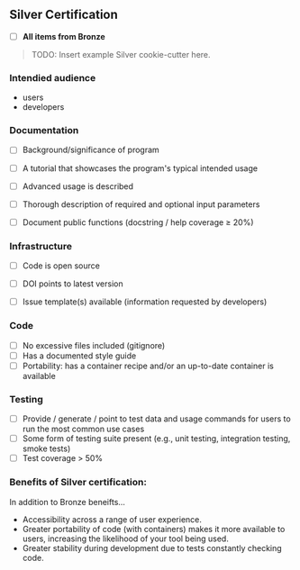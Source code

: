 ## Silver Certification

- [ ] **All items from Bronze**

> TODO: Insert example Silver cookie-cutter here.

### Intendied audience
* users
* developers

### Documentation

- [ ] Background/significance of program
- [ ] A tutorial that showcases the program's typical intended usage
- [ ] Advanced usage is described
- [ ] Thorough description of required and optional input parameters
- [ ] Document public functions (docstring / help coverage ≥ 20%)


### Infrastructure

- [ ] Code is open source
- [ ] DOI points to latest version
- [ ] Issue template(s) available (information requested by developers)


### Code

- [ ] No excessive files included (gitignore)
- [ ] Has a documented style guide
- [ ] Portability: has a container recipe and/or an up-to-date container is available

### Testing

- [ ] Provide / generate / point to test data and usage commands for users to run the most common use cases
- [ ] Some form of testing suite present (e.g., unit testing, integration testing, smoke tests)
- [ ] Test coverage > 50%

### Benefits of Silver certification:
In addition to Bronze beneifts...
- Accessibility across a range of user experience.
- Greater portability of code (with containers) makes it more available to users, increasing the likelihood of your tool being used.
- Greater stability during development due to tests constantly checking code.
